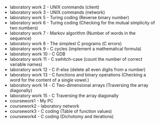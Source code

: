 * laboratory work 2 - UNIX commands (client)
* laboratory work 3 - UNIX commands (network)
* laboratory work 5 - Turing coding (Reverse binary number)
* laboratory work 6 - Turing coding (Checking for the mutual simplicity of two numbers)
* laboratory work 7 - Markov algorithm (Number of words in the sequence)
* laboratory work 8 - The simplest C programs (С errors)
* laboratory work 9 - С cycles (implement a mathematical formula)
* laboratory work 10 - C GDB
* laboratory work 11 - C swhitch-case (count the number of correct variable names)
* laboratory work 12 - C if-else (delete all even digits from a number)
* laboratory work 13 - C functions and binary operations (Checking a word for the content of a single vowel.)
* laboratory work 14 - С Two-dimensional arrays (Traversing the array diagonally)
* laboratory work 15 - С Traversing the array diagonally
* coursework1 - My PC
* coursework2 - laboratory network
* coursework3 - C coding (Table of function values)
* coursework4 - C coding (Dichotomy and iterations)
